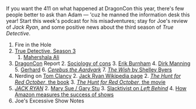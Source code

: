 



If you want the 411 on what happened at DragonCon this year, there's few people better to ask than Adam — 'cuz he manned the information desk this year! Start this week's podcast for his misadventures; stay for Joe's review of _Jack Ryan_, and some positive news about the third season of _True Detective_.

1. Fire in the Hole
1. [True Detective, Season 3](http://www.digitalspy.com/tv/true-detective/feature/a832605/true-detective-season-3-cast-release-date-rust-affleck/)
    1. [Mahershala Ali](https://www.imdb.com/name/nm0991810/)
1. [DragonCon](http://dragoncon.org) Report
    2. [Sociology of cons](https://www.bleedingcool.com/2018/08/03/the-culture-of-comic-con-field-studies-of-fans-and-marketing/)
    3. [Erik Burnham](https://www.burnhamania.com)
    4. [Dirk Manning](http://www.dirkmanning.com)
    5. [Gerhard](http://gerhardart.com)
    6. [_Cerebus the Aardvark_](http://cerebustheaardvark.com)
    7. [_The Wish_ by Shelley Byers](http://gerhardart.com/for-kids/)
1. Nerding on [Tom Clancy](https://en.wikipedia.org/wiki/Tom_Clancy)
    2. [Jack Ryan Wikipedia page](https://en.wikipedia.org/wiki/Jack_Ryan_(character))
    2. [_The Hunt for Red October_, the book](https://www.goodreads.com/book/show/19691.The_Hunt_for_Red_October)
    3. [_The Hunt for Red October_, the movie](https://www.imdb.com/title/tt0099810/)
1. [_JACK RYAN_](https://www.amazon.com/Season-1-Official-Trailer/dp/B073RQKC9N/)
    2. [Mary Sue / Gary Stu](https://en.wikipedia.org/wiki/Mary_Sue)
    3. [Slacktivist on _Left Behind_](http://www.patheos.com/blogs/slacktivist/2015/11/05/left-behind-index-the-whole-thing/)
    4. [How Amazon measures the success of shows](https://www.reuters.com/article/us-amazon-com-ratings-exclusive/exclusive-amazons-internal-numbers-on-prime-video-revealed-idUSKCN1GR0FX)
1. Joe's Excessive Show Notes
